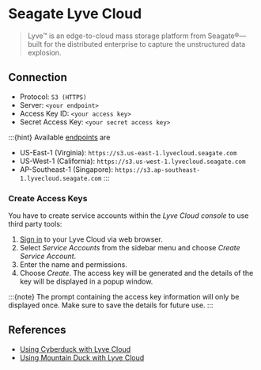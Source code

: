 Seagate Lyve Cloud
====

> Lyve™ is an edge-to-cloud mass storage platform from Seagate®—built for the distributed enterprise to capture the unstructured data explosion.

## Connection

- Protocol: `S3 (HTTPS)`
- Server: `<your endpoint>`
- Access Key ID: `<your access key>`
- Secret Access Key: `<your secret access key>`

:::{hint}
Available [endpoints](https://help.lyvecloud.seagate.com/en/s3-api-endpoint.html) are
- US-East-1 (Virginia): `https://s3.us-east-1.lyvecloud.seagate.com`
- US-West-1 (California): `https://s3.us-west-1.lyvecloud.seagate.com`
- AP-Southeast-1 (Singapore): `https://s3.ap-southeast-1.lyvecloud.seagate.com`
:::

### Create Access Keys

You have to create service accounts within the *Lyve Cloud console* to use third party tools:

1. [Sign in](https://console.lyvecloud.seagate.com) to your Lyve Cloud via web browser.
2. Select *Service Accounts* from the sidebar menu and choose *Create Service Account*.
3. Enter the name and permissions.
4. Choose *Create*. The access key will be generated and the details of the key will be displayed in a popup window.

:::{note}
The prompt containing the access key information will only be displayed once. Make sure to save the details for future use.
:::

## References

- [Using Cyberduck with Lyve Cloud](https://help.lyvecloud.seagate.com/en/using-cyberduck.html)
- [Using Mountain Duck with Lyve Cloud](https://help.lyvecloud.seagate.com/en/using-mountain-duck.html)